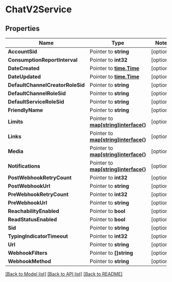 # ChatV2Service

## Properties
Name | Type | Notes
------------ | ------------- | -------------
**AccountSid** | Pointer to **string** | [optional] 
**ConsumptionReportInterval** | Pointer to **int32** | [optional] 
**DateCreated** | Pointer to [**time.Time**](time.Time.md) | [optional] 
**DateUpdated** | Pointer to [**time.Time**](time.Time.md) | [optional] 
**DefaultChannelCreatorRoleSid** | Pointer to **string** | [optional] 
**DefaultChannelRoleSid** | Pointer to **string** | [optional] 
**DefaultServiceRoleSid** | Pointer to **string** | [optional] 
**FriendlyName** | Pointer to **string** | [optional] 
**Limits** | Pointer to [**map[string]interface{}**](.md) | [optional] 
**Links** | Pointer to [**map[string]interface{}**](.md) | [optional] 
**Media** | Pointer to [**map[string]interface{}**](.md) | [optional] 
**Notifications** | Pointer to [**map[string]interface{}**](.md) | [optional] 
**PostWebhookRetryCount** | Pointer to **int32** | [optional] 
**PostWebhookUrl** | Pointer to **string** | [optional] 
**PreWebhookRetryCount** | Pointer to **int32** | [optional] 
**PreWebhookUrl** | Pointer to **string** | [optional] 
**ReachabilityEnabled** | Pointer to **bool** | [optional] 
**ReadStatusEnabled** | Pointer to **bool** | [optional] 
**Sid** | Pointer to **string** | [optional] 
**TypingIndicatorTimeout** | Pointer to **int32** | [optional] 
**Url** | Pointer to **string** | [optional] 
**WebhookFilters** | Pointer to **[]string** | [optional] 
**WebhookMethod** | Pointer to **string** | [optional] 

[[Back to Model list]](../README.md#documentation-for-models) [[Back to API list]](../README.md#documentation-for-api-endpoints) [[Back to README]](../README.md)


